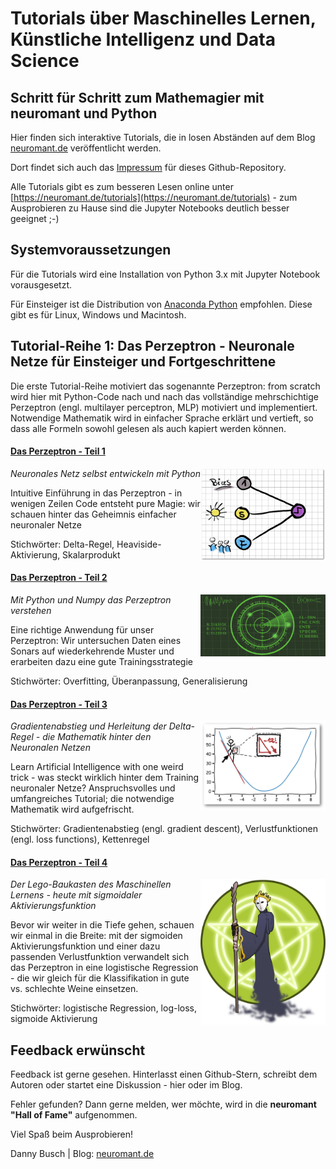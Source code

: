 
# Tutorials über Maschinelles Lernen, Künstliche Intelligenz und Data Science

## Schritt für Schritt zum Mathemagier mit neuromant und Python

Hier finden sich interaktive Tutorials, die in losen Abständen auf dem Blog [neuromant.de](https://neuromant.de) veröffentlicht werden. 

Dort findet sich auch das [Impressum](https://neuromant.de/about) für dieses Github-Repository.

Alle Tutorials gibt es zum besseren Lesen online unter [https://neuromant.de/tutorials](https://neuromant.de/tutorials) - zum Ausprobieren zu Hause sind die Jupyter Notebooks deutlich besser geeignet ;-)

## Systemvoraussetzungen

Für die Tutorials wird eine Installation von Python 3.x mit Jupyter Notebook vorausgesetzt. 

Für Einsteiger ist die Distribution von [Anaconda Python](https://www.anaconda.com/downloads) empfohlen. Diese gibt es für Linux, Windows und Macintosh.

## Tutorial-Reihe 1: Das Perzeptron - Neuronale Netze für Einsteiger und Fortgeschrittene

Die erste Tutorial-Reihe motiviert das sogenannte Perzeptron: from scratch wird hier mit Python-Code nach und nach das vollständige mehrschichtige Perzeptron (engl. multilayer perceptron, MLP) motiviert und implementiert. Notwendige Mathematik wird in einfacher Sprache erklärt und vertieft, so dass alle Formeln sowohl gelesen als auch kapiert werden können.

#### [Das Perzeptron - Teil 1](/notebooks/Tutorial_Das-Perzeptron-Teil-1.ipynb)

<img src="/notebooks/images/perzeptron-einfaches-modell-1.png" width="200" align="right"/>

*Neuronales Netz selbst entwickeln mit Python*

Intuitive Einführung in das Perzeptron - in wenigen Zeilen Code entsteht pure Magie: wir schauen hinter das Geheimnis einfacher neuronaler Netze

Stichwörter: Delta-Regel, Heaviside-Aktivierung, Skalarprodukt

#### [Das Perzeptron - Teil 2](/notebooks/Tutorial_Das-Perzeptron-Teil-2.ipynb)

<img src="/notebooks/images/perzeptron-2-sonardisplay.png" width="200" align="right"/>

*Mit Python und Numpy das Perzeptron verstehen*

Eine richtige Anwendung für unser Perzeptron: Wir untersuchen Daten eines Sonars auf wiederkehrende Muster und erarbeiten dazu eine gute Trainingsstrategie

Stichwörter: Overfitting, Überanpassung, Generalisierung

#### [Das Perzeptron - Teil 3](/notebooks/Tutorial_Das-Perzeptron-Teil-3.ipynb)

<img src="/notebooks/images/perzeptron-3-parabel-steigung.png" width="200" align="right"/>

*Gradientenabstieg und Herleitung der Delta-Regel - die Mathematik hinter den Neuronalen Netzen*

Learn Artificial Intelligence with one weird trick - was steckt wirklich hinter dem Training neuronaler Netze? Anspruchsvolles und umfangreiches Tutorial; die notwendige Mathematik wird aufgefrischt.

Stichwörter: Gradientenabstieg (engl. gradient descent), Verlustfunktionen (engl. loss functions), Kettenregel

#### [Das Perzeptron - Teil 4](/notebooks/Tutorial_Das-Perzeptron-Teil-4.ipynb)

<img src="/notebooks/images/perzeptron-b-sorcerer.png" width="200" align="right"/>

*Der Lego-Baukasten des Maschinellen Lernens - heute mit sigmoidaler Aktivierungsfunktion*

Bevor wir weiter in die Tiefe gehen, schauen wir einmal in die Breite: mit der sigmoiden Aktivierungsfunktion und einer dazu passenden Verlustfunktion verwandelt sich das Perzeptron in eine logistische Regression - die wir gleich für die Klassifikation in gute vs. schlechte Weine einsetzen.

Stichwörter: logistische Regression, log-loss, sigmoide Aktivierung

## Feedback erwünscht

Feedback ist gerne gesehen. Hinterlasst einen Github-Stern, schreibt dem Autoren oder startet eine Diskussion - hier oder im Blog.

Fehler gefunden? Dann gerne melden, wer möchte, wird in die **neuromant "Hall of Fame"** aufgenommen.

Viel Spaß beim Ausprobieren!

Danny Busch | Blog: [neuromant.de](https://neuromant.de)